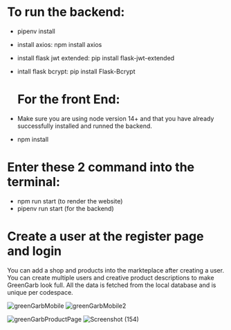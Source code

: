 # To run the backend:
-  pipenv install
- install axios: npm install axios
- install flask jwt extended: pip install flask-jwt-extended
- intall flask bcrypt: pip install Flask-Bcrypt

  # For the front End:
- Make sure you are using node version 14+ and that you have already successfully installed and runned the backend.
- npm install

# Enter these 2 command into the terminal:
- npm run start (to render the website)
- pipenv run start (for the backend)

# Create a user at the register page and login
You can add a shop and products into the markteplace after creating a user. You can create multiple users and creative product descriptions to make GreenGarb look full.
All the data is fetched from the local database and is unique per codespace.


![greenGarbMobile](https://github.com/4GeeksAcademy/GreenGarb/assets/39809411/fb6feb6c-6de5-4c52-bc4c-49593749b72a)  ![greenGarbMobile2](https://github.com/4GeeksAcademy/GreenGarb/assets/39809411/efe79668-6f3a-4568-8ee3-77dfbc6e8f74)

![greenGarbProductPage](https://github.com/4GeeksAcademy/GreenGarb/assets/39809411/a232f4c5-c512-47a7-975d-417c6457e20f) ![Screenshot (154)](https://github.com/4GeeksAcademy/GreenGarb/assets/39809411/bfe16f9f-a36a-4617-9423-a29ea3e03787)

